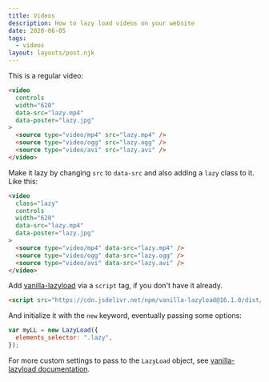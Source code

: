 ```yaml
---
title: Videos
description: How to lazy load videos on your website
date: 2020-06-05
tags:
  - videos
layout: layouts/post.njk
---
```


This is a regular video:

```html
<video
  controls
  width="620"
  data-src="lazy.mp4"
  data-poster="lazy.jpg"
>
  <source type="video/mp4" src="lazy.mp4" />
  <source type="video/ogg" src="lazy.ogg" />
  <source type="video/avi" src="lazy.avi" />
</video>
```

Make it lazy by changing `src` to `data-src` and also adding a `lazy` class to it. Like this:

```html
<video
  class="lazy"
  controls
  width="620"
  data-src="lazy.mp4"
  data-poster="lazy.jpg"
>
  <source type="video/mp4" data-src="lazy.mp4" />
  <source type="video/ogg" data-src="lazy.ogg" />
  <source type="video/avi" data-src="lazy.avi" />
</video>
```

Add [vanilla-lazyload](https://github.com/verlok/vanilla-lazyload) via a `script` tag, if you don't have it already.

```html
<script src="https://cdn.jsdelivr.net/npm/vanilla-lazyload@16.1.0/dist/lazyload.min.js"></script>
```

And initialize it with the `new` keyword, eventually passing some options:

```js
var myLL = new LazyLoad({
  elements_selector: ".lazy",
});
```

For more custom settings to pass to the `LazyLoad` object, see [vanilla-lazyload documentation](https://github.com/verlok/vanilla-lazyload).
